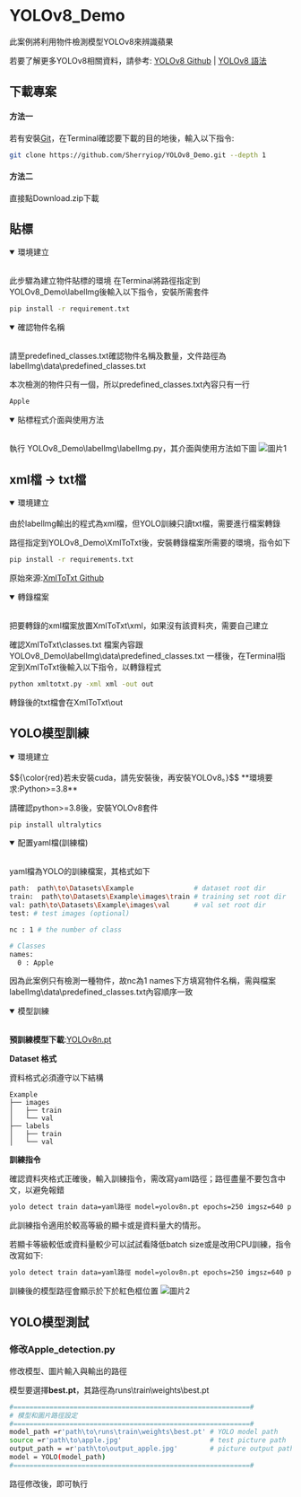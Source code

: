 # YOLOv8_Demo
此案例將利用物件檢測模型YOLOv8來辨識蘋果

  
若要了解更多YOLOv8相關資料，請參考: [YOLOv8 Github](https://github.com/ultralytics/ultralytics?tab=readme-ov-file)  |  [YOLOv8 語法](https://docs.ultralytics.com/)


## 下載專案

#### 方法一
若有安裝[Git](https://ithelp.ithome.com.tw/articles/10322227)，在Terminal確認要下載的目的地後，輸入以下指令:
```bash
git clone https://github.com/Sherryiop/YOLOv8_Demo.git --depth 1 
```

#### 方法二
直接點Download.zip下載

## 貼標

<details open>
<summary>環境建立</summary>  
  
<br>此步驟為建立物件貼標的環境
在Terminal將路徑指定到 YOLOv8_Demo\labellmg後輸入以下指令，安裝所需套件
  
```bash
pip install -r requirement.txt
```
</details>

<details open>
<summary>確認物件名稱</summary>  
  
<br>請至predefined_classes.txt確認物件名稱及數量，文件路徑為labelImg\data\predefined_classes.txt

本次檢測的物件只有一個，所以predefined_classes.txt內容只有一行
```bash
Apple
```
</details>

<details open>
<summary>貼標程式介面與使用方法</summary> 
  
<br>執行 YOLOv8_Demo\labellmg\labelImg.py，其介面與使用方法如下圖
![圖片1](https://github.com/user-attachments/assets/323e808e-fcc2-4179-8ee4-8da12ac2c65a)
</details>

## xml檔 -> txt檔
<details open>
<summary>環境建立</summary> 
<br>由於labellmg輸出的程式為xml檔，但YOLO訓練只讀txt檔，需要進行檔案轉錄

路徑指定到YOLOv8_Demo\XmlToTxt後，安裝轉錄檔案所需要的環境，指令如下
```bash
pip install -r requirements.txt
```
原始來源:[XmlToTxt Github](https://github.com/isabek/XmlToTxt/tree/master)
</details>

<details open>
<summary>轉錄檔案</summary>

<br>把要轉錄的xml檔案放置XmlToTxt\xml，如果沒有該資料夾，需要自己建立  

確認XmlToTxt\classes.txt 檔案內容跟YOLOv8_Demo\labelImg\data\predefined_classes.txt 一樣後，在Terminal指定到XmlToTxt後輸入以下指令，以轉錄程式
```bash
python xmltotxt.py -xml xml -out out
```
轉錄後的txt檔會在XmlToTxt\out
</details>

## YOLO模型訓練

<details open>
<summary>環境建立</summary>
<br>$${\color{red}若未安裝cuda，請先安裝後，再安裝YOLOv8。}$$  
**環境要求:Python>=3.8**

請確認python>=3.8後，安裝YOLOv8套件
```bash
pip install ultralytics
```
</details>

<details open>
<summary>配置yaml檔(訓練檔)</summary>

<br>yaml檔為YOLO的訓練檔案，其格式如下

```bash
path:  path\to\Datasets\Example               # dataset root dir 
train:  path\to\Datasets\Example\images\train # training set root dir
val: path\to\Datasets\Example\images\val      # val set root dir
test: # test images (optional)

nc : 1 # the number of class

# Classes
names:
  0 : Apple
```
因為此案例只有檢測一種物件，故nc為1
names下方填寫物件名稱，需與檔案labelImg\data\predefined_classes.txt內容順序一致
</details>

<details open>
<summary>模型訓練</summary>
<br>
  
  **預訓練模型下載**:[YOLOv8n.pt](https://github.com/ultralytics/assets/releases/download/v8.2.0/yolov8n.pt)

**Dataset 格式**  

資料格式必須遵守以下結構
  ```
Example
  ├── images
  │   ├── train
  │   └── val
  ├── labels
  │   ├── train
  │   └── val
  ```
**訓練指令**  

確認資料夾格式正確後，輸入訓練指令，需改寫yaml路徑；路徑盡量不要包含中文，以避免報錯
```bash
yolo detect train data=yaml路徑 model=yolov8n.pt epochs=250 imgsz=640 patience=50 device=0 batch=-1
```
此訓練指令適用於較高等級的顯卡或是資料量大的情形。

若顯卡等級較低或資料量較少可以試試看降低batch size或是改用CPU訓練，指令改寫如下:

```bash
yolo detect train data=yaml路徑 model=yolov8n.pt epochs=250 imgsz=640 patience=50 device=cpu batch=4
```

訓練後的模型路徑會顯示於下於紅色框位置
![圖片2](https://github.com/user-attachments/assets/cf95f192-abee-4b8a-ba7a-cb58e53c026c)
</details>

## YOLO模型測試
### 修改Apple_detection.py
修改模型、圖片輸入與輸出的路徑

模型要選擇**best.pt**，其路徑為runs\train\weights\best.pt  
```bash
#===========================================================#
# 模型和圖片路徑設定
#===========================================================#
model_path =r'path\to\runs\train\weights\best.pt' # YOLO model path
source =r'path\to\apple.jpg'                      # test picture path
output_path = =r'path\to\output_apple.jpg'        # picture output path
model = YOLO(model_path)
#===========================================================#
```
路徑修改後，即可執行


